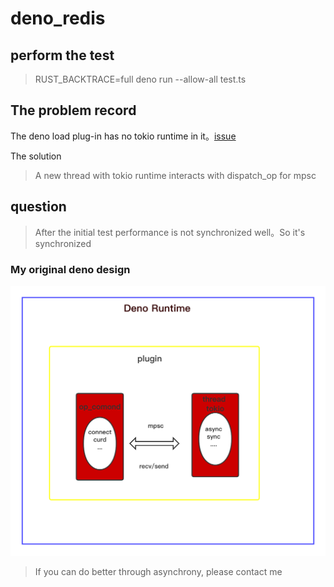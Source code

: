 # deno_redis

## perform the test

> RUST_BACKTRACE=full deno run --allow-all test.ts 

## The problem record

The deno load plug-in has no tokio runtime in it。[issue](https://github.com/denoland/deno/issues/4479)

The solution

> A new thread with tokio runtime interacts with dispatch_op for mpsc


## question

> After the initial test performance is not synchronized well。So it's synchronized

### My original deno design

![deno_redis](./readme/redis_plugin.png)

> If you can do better through asynchrony, please contact me

